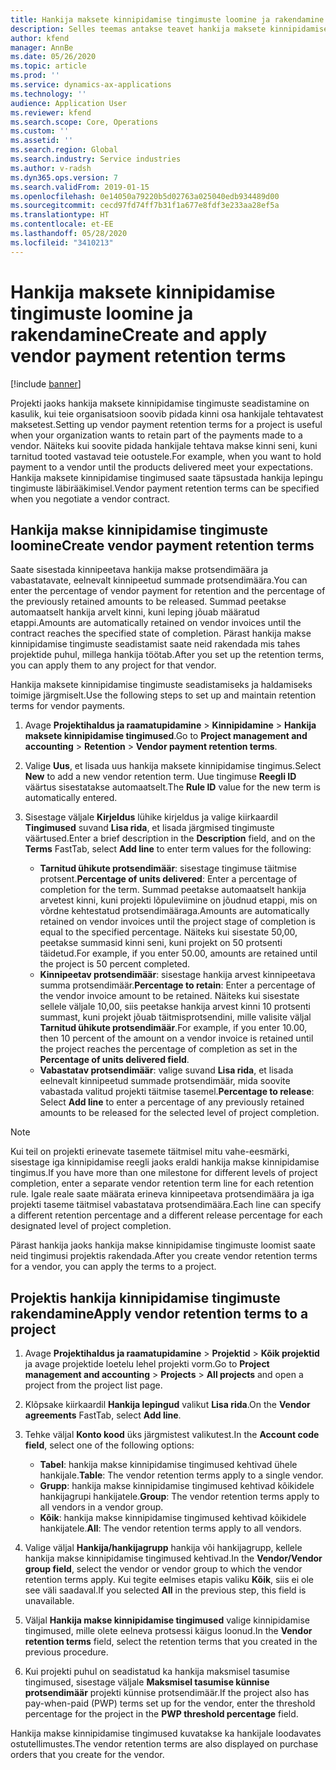 ```yaml
---
title: Hankija maksete kinnipidamise tingimuste loomine ja rakendamine
description: Selles teemas antakse teavet hankija maksete kinnipidamise tingimuste seadistamise ja haldamise kohta.
author: kfend
manager: AnnBe
ms.date: 05/26/2020
ms.topic: article
ms.prod: ''
ms.service: dynamics-ax-applications
ms.technology: ''
audience: Application User
ms.reviewer: kfend
ms.search.scope: Core, Operations
ms.custom: ''
ms.assetid: ''
ms.search.region: Global
ms.search.industry: Service industries
ms.author: v-radsh
ms.dyn365.ops.version: 7
ms.search.validFrom: 2019-01-15
ms.openlocfilehash: 0e14050a79220b5d02763a025040edb934489d00
ms.sourcegitcommit: cecd97fd74ff7b31f1a677e8fdf3e233aa28ef5a
ms.translationtype: HT
ms.contentlocale: et-EE
ms.lasthandoff: 05/28/2020
ms.locfileid: "3410213"
---
```

# <a name="create-and-apply-vendor-payment-retention-terms"></a><span data-ttu-id="e1eb6-103">Hankija maksete kinnipidamise tingimuste loomine ja rakendamine</span><span class="sxs-lookup"><span data-stu-id="e1eb6-103">Create and apply vendor payment retention terms</span></span>

[!include [banner](../includes/banner.md)] 

<span data-ttu-id="e1eb6-104">Projekti jaoks hankija maksete kinnipidamise tingimuste seadistamine on kasulik, kui teie organisatsioon soovib pidada kinni osa hankijale tehtavatest maksetest.</span><span class="sxs-lookup"><span data-stu-id="e1eb6-104">Setting up vendor payment retention terms for a project is useful when your organization wants to retain part of the payments made to a vendor.</span></span> <span data-ttu-id="e1eb6-105">Näiteks kui soovite pidada hankijale tehtava makse kinni seni, kuni tarnitud tooted vastavad teie ootustele.</span><span class="sxs-lookup"><span data-stu-id="e1eb6-105">For example, when you want to hold payment to a vendor until the products delivered meet your expectations.</span></span> <span data-ttu-id="e1eb6-106">Hankija maksete kinnipidamise tingimused saate täpsustada hankija lepingu tingimuste läbirääkimisel.</span><span class="sxs-lookup"><span data-stu-id="e1eb6-106">Vendor payment retention terms can be specified when you negotiate a vendor contract.</span></span>

## <a name="create-vendor-payment-retention-terms"></a><span data-ttu-id="e1eb6-107">Hankija makse kinnipidamise tingimuste loomine</span><span class="sxs-lookup"><span data-stu-id="e1eb6-107">Create vendor payment retention terms</span></span>

<span data-ttu-id="e1eb6-108">Saate sisestada kinnipeetava hankija makse protsendimäära ja vabastatavate, eelnevalt kinnipeetud summade protsendimäära.</span><span class="sxs-lookup"><span data-stu-id="e1eb6-108">You can enter the percentage of vendor payment for retention and the percentage of the previously retained amounts to be released.</span></span> <span data-ttu-id="e1eb6-109">Summad peetakse automaatselt hankija arvelt kinni, kuni leping jõuab määratud etappi.</span><span class="sxs-lookup"><span data-stu-id="e1eb6-109">Amounts are automatically retained on vendor invoices until the contract reaches the specified state of completion.</span></span> <span data-ttu-id="e1eb6-110">Pärast hankija makse kinnipidamise tingimuste seadistamist saate neid rakendada mis tahes projektide puhul, millega hankija töötab.</span><span class="sxs-lookup"><span data-stu-id="e1eb6-110">After you set up the retention terms, you can apply them to any project for that vendor.</span></span>

<span data-ttu-id="e1eb6-111">Hankija maksete kinnipidamise tingimuste seadistamiseks ja haldamiseks toimige järgmiselt.</span><span class="sxs-lookup"><span data-stu-id="e1eb6-111">Use the following steps to set up and maintain retention terms for vendor payments.</span></span> 

1. <span data-ttu-id="e1eb6-112">Avage **Projektihaldus ja raamatupidamine** > **Kinnipidamine** > **Hankija maksete kinnipidamise tingimused**.</span><span class="sxs-lookup"><span data-stu-id="e1eb6-112">Go to **Project management and accounting** > **Retention** > **Vendor payment retention terms**.</span></span>
2. <span data-ttu-id="e1eb6-113">Valige **Uus**, et lisada uus hankija maksete kinnipidamise tingimus.</span><span class="sxs-lookup"><span data-stu-id="e1eb6-113">Select **New** to add a new vendor retention term.</span></span> <span data-ttu-id="e1eb6-114">Uue tingimuse **Reegli ID** väärtus sisestatakse automaatselt.</span><span class="sxs-lookup"><span data-stu-id="e1eb6-114">The **Rule ID** value for the new term is automatically entered.</span></span> 
3. <span data-ttu-id="e1eb6-115">Sisestage väljale **Kirjeldus** lühike kirjeldus ja valige kiirkaardil **Tingimused** suvand **Lisa rida**, et lisada järgmised tingimuste väärtused.</span><span class="sxs-lookup"><span data-stu-id="e1eb6-115">Enter a brief description in the **Description** field, and on the **Terms** FastTab, select **Add line** to enter term values for the following:</span></span>

   - <span data-ttu-id="e1eb6-116">**Tarnitud ühikute protsendimäär**: sisestage tingimuse täitmise protsent.</span><span class="sxs-lookup"><span data-stu-id="e1eb6-116">**Percentage of units delivered**: Enter a percentage of completion for the term.</span></span> <span data-ttu-id="e1eb6-117">Summad peetakse automaatselt hankija arvetest kinni, kuni projekti lõpuleviimine on jõudnud etappi, mis on võrdne kehtestatud protsendimääraga.</span><span class="sxs-lookup"><span data-stu-id="e1eb6-117">Amounts are automatically retained on vendor invoices until the project stage of completion is equal to the specified percentage.</span></span> <span data-ttu-id="e1eb6-118">Näiteks kui sisestate 50,00, peetakse summasid kinni seni, kuni projekt on 50 protsenti täidetud.</span><span class="sxs-lookup"><span data-stu-id="e1eb6-118">For example, if you enter 50.00, amounts are retained until the project is 50 percent completed.</span></span>
   - <span data-ttu-id="e1eb6-119">**Kinnipeetav protsendimäär**: sisestage hankija arvest kinnipeetava summa protsendimäär.</span><span class="sxs-lookup"><span data-stu-id="e1eb6-119">**Percentage to retain**: Enter a percentage of the vendor invoice amount to be retained.</span></span> <span data-ttu-id="e1eb6-120">Näiteks kui sisestate sellele väljale 10,00, siis peetakse hankija arvest kinni 10 protsenti summast, kuni projekt jõuab täitmisprotsendini, mille valisite väljal **Tarnitud ühikute protsendimäär**.</span><span class="sxs-lookup"><span data-stu-id="e1eb6-120">For example, if you enter 10.00, then 10 percent of the amount on a vendor invoice is retained until the project reaches the percentage of completion as set in the **Percentage of units delivered field**.</span></span>
   - <span data-ttu-id="e1eb6-121">**Vabastatav protsendimäär**: valige suvand **Lisa rida**, et lisada eelnevalt kinnipeetud summade protsendimäär, mida soovite vabastada valitud projekti täitmise tasemel.</span><span class="sxs-lookup"><span data-stu-id="e1eb6-121">**Percentage to release**: Select **Add line** to enter a percentage of any previously retained amounts to be released for the selected level of project completion.</span></span>

> [!NOTE]
> <span data-ttu-id="e1eb6-122">Kui teil on projekti erinevate tasemete täitmisel mitu vahe-eesmärki, sisestage iga kinnipidamise reegli jaoks eraldi hankija makse kinnipidamise tingimus.</span><span class="sxs-lookup"><span data-stu-id="e1eb6-122">If you have more than one milestone for different levels of project completion, enter a separate vendor retention term line for each retention rule.</span></span> <span data-ttu-id="e1eb6-123">Igale reale saate määrata erineva kinnipeetava protsendimäära ja iga projekti taseme täitmisel vabastatava protsendimäära.</span><span class="sxs-lookup"><span data-stu-id="e1eb6-123">Each line can specify a different retention percentage and a different release percentage for each designated level of project completion.</span></span>

<span data-ttu-id="e1eb6-124">Pärast hankija jaoks hankija makse kinnipidamise tingimuste loomist saate neid tingimusi projektis rakendada.</span><span class="sxs-lookup"><span data-stu-id="e1eb6-124">After you create vendor retention terms for a vendor, you can apply the terms to a project.</span></span>

## <a name="apply-vendor-retention-terms-to-a-project"></a><span data-ttu-id="e1eb6-125">Projektis hankija kinnipidamise tingimuste rakendamine</span><span class="sxs-lookup"><span data-stu-id="e1eb6-125">Apply vendor retention terms to a project</span></span>

1. <span data-ttu-id="e1eb6-126">Avage **Projektihaldus ja raamatupidamine** > **Projektid** > **Kõik projektid** ja avage projektide loetelu lehel projekti vorm.</span><span class="sxs-lookup"><span data-stu-id="e1eb6-126">Go to **Project management and accounting** > **Projects** > **All projects** and open a project from the project list page.</span></span>
2. <span data-ttu-id="e1eb6-127">Klõpsake kiirkaardil **Hankija lepingud** valikut **Lisa rida**.</span><span class="sxs-lookup"><span data-stu-id="e1eb6-127">On the **Vendor agreements** FastTab, select **Add line**.</span></span>
3. <span data-ttu-id="e1eb6-128">Tehke väljal **Konto kood** üks järgmistest valikutest.</span><span class="sxs-lookup"><span data-stu-id="e1eb6-128">In the **Account code field**, select one of the following options:</span></span> 

   - <span data-ttu-id="e1eb6-129">**Tabel**: hankija makse kinnipidamise tingimused kehtivad ühele hankijale.</span><span class="sxs-lookup"><span data-stu-id="e1eb6-129">**Table**: The vendor retention terms apply to a single vendor.</span></span>
   - <span data-ttu-id="e1eb6-130">**Grupp**: hankija makse kinnipidamise tingimused kehtivad kõikidele hankijagrupi hankijatele.</span><span class="sxs-lookup"><span data-stu-id="e1eb6-130">**Group**: The vendor retention terms apply to all vendors in a vendor group.</span></span>
   - <span data-ttu-id="e1eb6-131">**Kõik**: hankija makse kinnipidamise tingimused kehtivad kõikidele hankijatele.</span><span class="sxs-lookup"><span data-stu-id="e1eb6-131">**All**: The vendor retention terms apply to all vendors.</span></span>

4. <span data-ttu-id="e1eb6-132">Valige väljal **Hankija/hankijagrupp** hankija või hankijagrupp, kellele hankija makse kinnipidamise tingimused kehtivad.</span><span class="sxs-lookup"><span data-stu-id="e1eb6-132">In the **Vendor/Vendor group field**, select the vendor or vendor group to which the vendor retention terms apply.</span></span> <span data-ttu-id="e1eb6-133">Kui tegite eelmises etapis valiku **Kõik**, siis ei ole see väli saadaval.</span><span class="sxs-lookup"><span data-stu-id="e1eb6-133">If you selected **All** in the previous step, this field is unavailable.</span></span>
5. <span data-ttu-id="e1eb6-134">Väljal **Hankija makse kinnipidamise tingimused** valige kinnipidamise tingimused, mille olete eelneva protsessi käigus loonud.</span><span class="sxs-lookup"><span data-stu-id="e1eb6-134">In the **Vendor retention terms** field, select the retention terms that you created in the previous procedure.</span></span>
6. <span data-ttu-id="e1eb6-135">Kui projekti puhul on seadistatud ka hankija maksmisel tasumise tingimused, sisestage väljale **Maksmisel tasumise künnise protsendimäär** projekti künnise protsendimäär.</span><span class="sxs-lookup"><span data-stu-id="e1eb6-135">If the project also has pay-when-paid (PWP) terms set up for the vendor, enter the threshold percentage for the project in the **PWP threshold percentage** field.</span></span>

<span data-ttu-id="e1eb6-136">Hankija makse kinnipidamise tingimused kuvatakse ka hankijale loodavates ostutellimustes.</span><span class="sxs-lookup"><span data-stu-id="e1eb6-136">The vendor retention terms are also displayed on purchase orders that you create for the vendor.</span></span>

